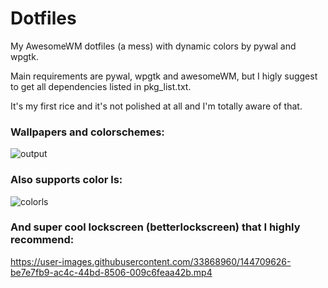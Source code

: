 # Dotfiles
My AwesomeWM dotfiles (a mess) with dynamic colors by pywal and wpgtk. 

Main requirements are pywal, wpgtk and awesomeWM, but I higly suggest to get all dependencies listed in pkg_list.txt. 

It's my first rice and it's not polished at all and I'm totally aware of that.



### Wallpapers and colorschemes:

![output](https://user-images.githubusercontent.com/33868960/144709689-38b0fbf0-45c1-4a88-8bfd-92a2bbbcce53.gif)



### Also supports color ls:
![colorls](https://user-images.githubusercontent.com/33868960/144709637-02ea4725-2855-417a-aa69-bd5e3c3ebdf3.png)

### And super cool lockscreen (betterlockscreen) that I highly recommend:


https://user-images.githubusercontent.com/33868960/144709626-be7e7fb9-ac4c-44bd-8506-009c6feaa42b.mp4

